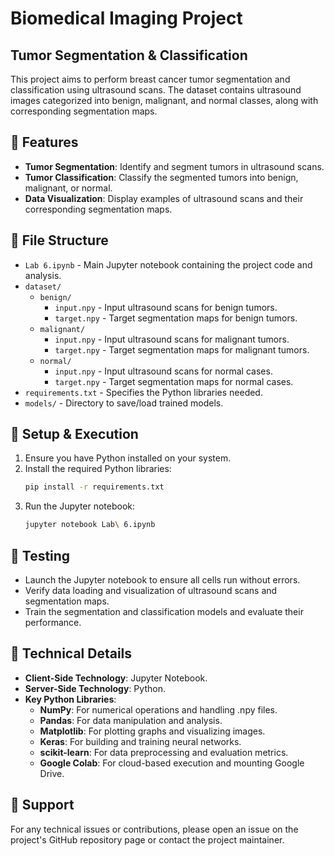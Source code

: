 
# Biomedical Imaging Project

## Tumor Segmentation & Classification

This project aims to perform breast cancer tumor segmentation and classification using ultrasound scans. The dataset contains ultrasound images categorized into benign, malignant, and normal classes, along with corresponding segmentation maps.

## 🚀 Features

- **Tumor Segmentation**: Identify and segment tumors in ultrasound scans.
- **Tumor Classification**: Classify the segmented tumors into benign, malignant, or normal.
- **Data Visualization**: Display examples of ultrasound scans and their corresponding segmentation maps.

## 📁 File Structure

- `Lab 6.ipynb` - Main Jupyter notebook containing the project code and analysis.
- `dataset/`
  - `benign/`
    - `input.npy` - Input ultrasound scans for benign tumors.
    - `target.npy` - Target segmentation maps for benign tumors.
  - `malignant/`
    - `input.npy` - Input ultrasound scans for malignant tumors.
    - `target.npy` - Target segmentation maps for malignant tumors.
  - `normal/`
    - `input.npy` - Input ultrasound scans for normal cases.
    - `target.npy` - Target segmentation maps for normal cases.
- `requirements.txt` - Specifies the Python libraries needed.
- `models/` - Directory to save/load trained models.

## 🔧 Setup & Execution

1. Ensure you have Python installed on your system.
2. Install the required Python libraries:
   ```bash
   pip install -r requirements.txt
   ```
3. Run the Jupyter notebook:
   ```bash
   jupyter notebook Lab\ 6.ipynb
   ```

## 🧪 Testing

- Launch the Jupyter notebook to ensure all cells run without errors.
- Verify data loading and visualization of ultrasound scans and segmentation maps.
- Train the segmentation and classification models and evaluate their performance.

## 🧠 Technical Details

- **Client-Side Technology**: Jupyter Notebook.
- **Server-Side Technology**: Python.
- **Key Python Libraries**:
  - **NumPy**: For numerical operations and handling .npy files.
  - **Pandas**: For data manipulation and analysis.
  - **Matplotlib**: For plotting graphs and visualizing images.
  - **Keras**: For building and training neural networks.
  - **scikit-learn**: For data preprocessing and evaluation metrics.
  - **Google Colab**: For cloud-based execution and mounting Google Drive.

## 🌟 Support

For any technical issues or contributions, please open an issue on the project's GitHub repository page or contact the project maintainer.
